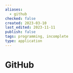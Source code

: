 ```yaml
---
aliases:
  - github
checked: false
created: 2023-03-10
last_edited: 2023-11-11
publish: false
tags: programming, incomplete
type: application
---
```

# GitHub
